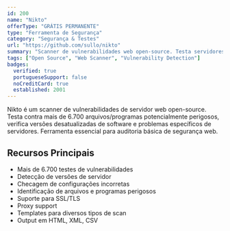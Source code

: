 ```yaml
---
id: 200
name: "Nikto"
offerType: "GRÁTIS PERMANENTE"
type: "Ferramenta de Segurança"
category: "Segurança & Testes"
url: "https://github.com/sullo/nikto"
summary: "Scanner de vulnerabilidades web open-source. Testa servidores web contra milhares de problemas conhecidos. Rápido e eficiente."
tags: ["Open Source", "Web Scanner", "Vulnerability Detection"]
badges:
  verified: true
  portugueseSupport: false
  noCreditCard: true
  established: 2001
---
```


Nikto é um scanner de vulnerabilidades de servidor web open-source. Testa contra mais de 6.700 arquivos/programas potencialmente perigosos, verifica versões desatualizadas de software e problemas específicos de servidores. Ferramenta essencial para auditoria básica de segurança web.

## Recursos Principais

- Mais de 6.700 testes de vulnerabilidades
- Detecção de versões de servidor
- Checagem de configurações incorretas
- Identificação de arquivos e programas perigosos
- Suporte para SSL/TLS
- Proxy support
- Templates para diversos tipos de scan
- Output em HTML, XML, CSV

